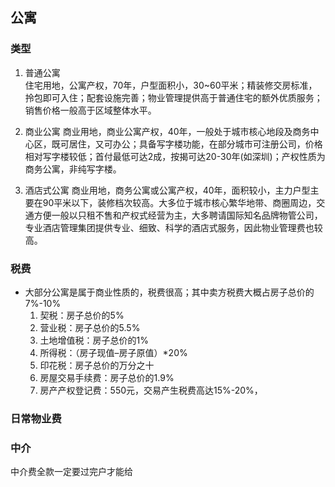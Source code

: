## 公寓

### 类型
1. 普通公寓  
住宅用地，公寓产权，70年，户型面积小，30~60平米；精装修交房标准，拎包即可入住；配套设施完善；物业管理提供高于普通住宅的额外优质服务；销售价格一般高于区域整体水平。

2. 商业公寓
商业用地，商业公寓产权，40年，一般处于城市核心地段及商务中心区，既可居住，又可办公；具备写字楼功能，在部分城市可注册公司，价格相对写字楼较低；首付最低可达2成，按揭可达20-30年(如深圳)；产权性质为商务公寓，非纯写字楼。

3. 酒店式公寓
商业用地，商务公寓或公寓产权，40年，面积较小，主力户型主要在90平米以下，装修档次较高。大多位于城市核心繁华地带、商圈周边，交通方便一般以只租不售和产权式经营为主，大多聘请国际知名品牌物管公司，专业酒店管理集团提供专业、细致、科学的酒店式服务，因此物业管理费也较高。

### 税费
- 大部分公寓是属于商业性质的，税费很高；其中卖方税费大概占房子总价的7%-10%
    1. 契税：房子总价的5%
    2. 营业税：房子总价的5.5%
    3. 土地增值税：房子总价的1%
    4. 所得税：（房子现值–房子原值）*20%
    5. 印花税：房子总价的万分之十
    6. 房屋交易手续费：房子总价的1.9%
    7. 房产产权登记费：550元，交易产生税费高达15%-20%，

### 日常物业费


### 中介
中介费全款一定要过完户才能给